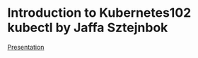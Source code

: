 # Introduction to Kubernetes102 kubectl by Jaffa Sztejnbok 

[Presentation](Kubernetes%20102%20B%20-%20Intro%20to%20Containers%20&%20k8s(1).pdf)
